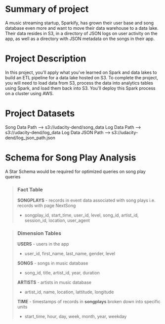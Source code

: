 # Summary of project
A music streaming startup, Sparkify, has grown their user base and song database even more and want to move their data warehouse to a data lake. Their data resides in S3, in a directory of JSON logs on user activity on the app, as well as a directory with JSON metadata on the songs in their app.

# Project Description
In this project, you'll apply what you've learned on Spark and data lakes to build an ETL pipeline for a data lake hosted on S3. To complete the project, you will need to load data from S3, process the data into analytics tables using Spark, and load them back into S3. You'll deploy this Spark process on a cluster using AWS.

# Project Datasets
Song Data Path --> s3://udacity-dend/song_data Log Data Path --> s3://udacity-dend/log_data Log Data JSON Path --> s3://udacity-dend/log_json_path.json

# Schema for Song Play Analysis
A Star Schema would be required for optimized queries on song play queries

> ### Fact Table
>
> **SONGPLAYS** - records in event data associated with song plays i.e. records with page NextSong
>
> * songplay_id, start_time, user_id, level, song_id, artist_id, session_id, location, user_agent

> ### Dimension Tables
>
> **USERS** - users in the app
> * user_id, first_name, last_name, gender, level
>
> **SONGS** - songs in music database
> * song_id, title, artist_id, year, duration
>
> **ARTISTS** - artists in music database
> * artist_id, name, location, lattitude, longitude
>
> **TIME** - timestamps of records in **songplays** broken down into specific units
> * start_time, hour, day, week, month, year, weekday

